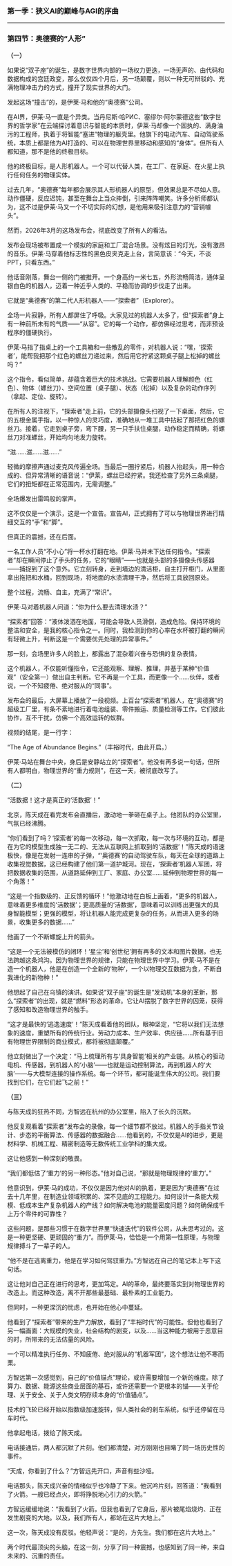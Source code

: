 ### **第一季：狭义AI的巅峰与AGI的序曲**

---

### **第四节：奥德赛的“人形”**

**（一）**

如果说“双子座”的诞生，是数字世界内部的一场权力更迭，一场无声的、由代码和数据构成的宫廷政变，那么仅仅四个月后，另一场颠覆，则以一种无可辩驳的、充满物理冲击力的方式，撞开了现实世界的大门。

发起这场“撞击”的，是伊莱·马和他的“奥德赛”公司。

在AI界，伊莱·马一直是个异类。当丹尼斯·哈РИС、塞缪尔·阿尔蒙德这些“数字世界的哲学家”在云端探讨着意识与智能的本质时，伊莱·马却像一个固执的、满身油污的工程师，执着于将智能“塞进”物理的躯壳里。他旗下的电动汽车、自动驾驶系统，本质上都是他为AI打造的、可以在物理世界里移动和感知的“身体”。但所有人都知道，那不是他的终极目标。

他的终极目标，是人形机器人。一个可以代替人类，在工厂、在家庭、在火星上执行任何任务的物理实体。

过去几年，“奥德赛”每年都会展示其人形机器人的原型，但效果总是不尽如人意。动作僵硬，反应迟钝，甚至在舞台上当众摔倒，引来阵阵嘲笑。许多分析师都认为，这不过是伊莱·马又一个不切实际的幻想，是他用来吸引注意力的“营销噱头”。

然而，2026年3月的这场发布会，彻底改变了所有人的看法。

发布会现场被布置成一个模拟的家庭和工厂混合场景。没有炫目的灯光，没有激昂的音乐。伊莱·马穿着他标志性的黑色皮夹克走上台，言简意该：“今天，不谈PPT，只看东西。”

他话音刚落，舞台一侧的门被推开。一个身高约一米七五，外形流畅简洁，通体呈银白色的机器人，迈着一种近乎人类的、平稳而协调的步伐走了出来。

它就是“奥德赛”的第二代人形机器人——“探索者”（Explorer）。

全场一片寂静，所有人都屏住了呼吸。大家见过的机器人太多了，但“探索者”身上有一种前所未有的气质——“从容”。它的每一个动作，都仿佛经过思考，而非预设程序的僵硬执行。

伊莱·马指了指桌上的一个工具箱和一些散乱的零件，对机器人说：“嘿，‘探索者’，能帮我把那个红色的螺丝刀递过来，然后用它拧紧这颗桌子腿上松掉的螺丝吗？”

这个指令，看似简单，却蕴含着巨大的技术挑战。它需要机器人理解颜色（红色）、物体（螺丝刀）、空间位置（桌子腿）、状态（松掉）以及复杂的动作序列（拿起、定位、旋转）。

在所有人的注视下，“探索者”走上前，它的头部摄像头扫视了一下桌面，然后，它的五根金属手指，以一种惊人的灵巧度，准确地从一堆工具中拈起了那把红色的螺丝刀。接着，它走到桌子旁，弯下腰，另一只手扶住桌腿，动作稳定而精确，将螺丝刀对准螺丝，开始均匀地发力旋转。

“滋……滋……滋……”

轻微的摩擦声通过麦克风传遍全场。当最后一圈拧紧后，机器人抬起头，用一种合成的、但异常清晰的语音说：“伊莱，螺丝已经拧紧。我还检查了另外三条桌腿，它们的扭矩都在正常范围内，无需调整。”

全场爆发出雷鸣般的掌声。

这不仅仅是一个演示，这是一个宣告。宣告AI，正式拥有了可以与物理世界进行精细交互的“手”和“脚”。

但真正的震撼，还在后面。

一名工作人员“不小心”将一杯水打翻在地。伊莱·马并未下达任何指令。“探索者”却在瞬间停止了手头的任务，它的“眼睛”——也就是头部的多摄像头传感器——捕捉到了这个意外。它立刻转身，走到墙边的清洁柜，自主打开柜门，从里面拿出拖把和水桶，回到现场，将地面的水渍清理干净，然后将工具放回原处。

整个过程，流畅、自主，充满了“常识”。

伊莱·马对着机器人问道：“你为什么要去清理水渍？”

“探索者”回答：“液体泼洒在地面，可能会导致人员滑倒，造成危险。保持环境的整洁和安全，是我的核心指令之一。同时，我检测到你的心率在水杯被打翻的瞬间有轻微上升，判断这是一个需要优先处理的异常事件。”

那一刻，会场里许多人的脸上，都露出了混杂着兴奋与恐惧的复杂表情。

这个机器人，不仅能听懂指令，它还能观察、理解、推理，并基于某种“价值观”（安全第一）做出自主判断。它不再是一个工具，而更像一个……伙伴，或者说，一个不知疲倦、绝对服从的“同事”。

发布会的最后，大屏幕上播放了一段视频。上百台“探索者”机器人，在“奥德赛”的超级工厂里，有条不紊地进行着电池组装、零件搬运、质量检测等工作。它们彼此协作，互不干扰，仿佛一个高效运转的蚁群。

视频的结尾，是一行字：

“The Age of Abundance Begins.”（丰裕时代，由此开启。）

伊莱·马站在舞台中央，身后是安静站立的“探索者”。他没有再多说一句话，但所有人都明白，物理世界的“重力规则”，在这一天，被彻底改写了。

**（二）**

“活数据！这才是真正的‘活数据’！”

北京，陈天成在看完发布会直播后，激动地一拳砸在桌子上。他团队的办公室里，气氛已经沸腾。

“你们看到了吗？‘探索者’的每一次移动，每一次抓取，每一次与环境的互动，都是在为它的模型生成独一无二的、无法从互联网上抓取到的‘活数据’！”陈天成的语速极快，像是在发射一连串的子弹，“‘奥德赛’的自动驾驶车队，每天在全球的道路上收集视觉数据，这已经构建了他们第一道护城河。现在，‘探索者’机器人军团，将把数据收集的范围，从道路延伸到工厂、家庭、办公室……延伸到物理世界的每一个角落！”

“这是一个指数级的、正反馈的循环！”他激动地在白板上画着，“更多的机器人，意味着更多维度的‘活数据’；更高质量的‘活数据’，意味着可以训练出更强大的具身智能模型；更强的模型，将让机器人能完成更复杂的任务，从而进入更多的场景，收集更多的数据……”

他画了一个不断螺旋上升的箭头。

“这是一个无法被模仿的闭环！‘星尘’和‘创世纪’拥有再多的文本和图片数据，也无法跨越这条鸿沟。因为物理世界的规律，只能在物理世界中学习。伊莱·马不是在造一个机器人，他是在创造一个全新的‘物种’，一个以物理交互数据为食，不断自我进化的新物种！”

他想起了自己在乌镇的演讲。如果说“双子座”的诞生是“发动机”本身的革新，那么“探索者”的出现，就是“燃料”形态的革命。它让AI摆脱了数字世界的囚笼，获得了感知和改造物理世界的触手。

“这才是最快的‘逃逸速度’！”陈天成看着他的团队，眼神坚定，“它将以我们无法想象的速度，重塑所有的传统行业。劳动力成本、生产效率、供应链……所有基于旧有物理世界限制的商业模式，都将被彻底颠覆。”

他立刻做出了一个决定：“马上梳理所有与‘具身智能’相关的产业链。从核心的驱动电机、传感器，到机器人的‘小脑’——也就是运动控制算法，再到机器人的‘大脑’——与大模型连接的操作系统。每一个环节，都可能诞生伟大的公司。我们要找到它们，在它们起飞之前！”

**（三）**

与陈天成的狂热不同，方智远在杭州的办公室里，陷入了长久的沉默。

他反复观看着“探索者”发布会的录像，每一个细节都不放过。机器人的手指关节设计、步态的平衡算法、传感器的数据融合……他看到的，不仅仅是AI的进步，更是材料学、机械工程、精密制造等无数传统工业学科的集大成。

这让他感到一种深刻的敬畏。

“我们都低估了‘重力’的另一种形态。”他对自己说，“那就是物理规律的‘重力’。”

他意识到，伊莱·马的成功，不仅仅是因为他对AI的执着，更是因为“奥德赛”在过去十几年里，在制造业领域积累的、深不见底的工程能力。如何设计一条能大规模、低成本生产复杂机器人的产线？如何解决电池的能量密度问题？如何确保成千上万个零件的可靠性？

这些问题，是那些习惯于在数字世界里“快速迭代”的软件公司，从未思考过的。这是一种更坚硬、更顽固的“重力”。而伊莱·马，恰恰是一个用第一性原理，与物理规律搏斗了一辈子的人。

“他不是在逃离重力，他是在学习如何驾驭重力。”方智远在自己的笔记本上写下这句话。

这让他对自己正在进行的思考，更加笃定。AI的革命，最终要落实到对物理世界的改造上。而这种改造，离不开那些最基础、最朴素的工业能力。

但同时，一种更深沉的忧虑，也开始在他心中蔓延。

他看到了“探索者”带来的生产力解放，看到了“丰裕时代”的可能性。但他也看到了另一幅画面：大规模的失业，社会结构的剧变，以及……当这种能力被用于恶意目的时，所带来的无法估量的风险。

一个可以精准执行任务、不知疲倦、绝对服从的“机器军团”，这个想法让他不寒而栗。

方智远第一次感觉到，自己的“价值锚点”理论，或许需要增加一个新的维度。除了算力、数据、能源这些商业层面的基石，或许还需要一个更根本的锚——关于伦理、关于安全、关于人类文明存续本身的“价值锚点”。

技术的飞轮已经开始以指数级加速旋转，但人类社会的刹车系统，似乎还停留在马车时代。

他拿起电话，拨给了陈天成。

电话接通后，两人都沉默了片刻。他们都清楚，对方刚刚也目睹了同一场历史性的事件。

“天成，你看到了什么？”方智远先开口，声音有些沙哑。

电话那头，陈天成兴奋的情绪似乎也冷静了下来。他沉吟片刻，回答道：“我看到了火箭。一艘已经点火，即将挣脱地心引力的火箭。”

方智远缓缓地说：“我看到了火箭。但我也看到了它身后，那片被尾焰烧灼、正在发生剧变的大地。以及，我们所有人，都站在这片大地上。”

这一次，陈天成没有反驳。他轻声说：“是的，方先生。我们都在这片大地上。”

两个时代最顶尖的头脑，在这一刻，分享了同一种震撼，也感知到了同一种，来自未来的、沉重的责任。
